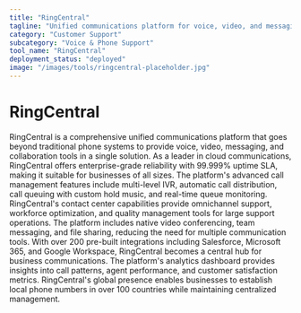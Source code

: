 ```yaml
---
title: "RingCentral"
tagline: "Unified communications platform for voice, video, and messaging"
category: "Customer Support"
subcategory: "Voice & Phone Support"
tool_name: "RingCentral"
deployment_status: "deployed"
image: "/images/tools/ringcentral-placeholder.jpg"
---
```


# RingCentral

RingCentral is a comprehensive unified communications platform that goes beyond traditional phone systems to provide voice, video, messaging, and collaboration tools in a single solution. As a leader in cloud communications, RingCentral offers enterprise-grade reliability with 99.999% uptime SLA, making it suitable for businesses of all sizes. The platform's advanced call management features include multi-level IVR, automatic call distribution, call queuing with custom hold music, and real-time queue monitoring. RingCentral's contact center capabilities provide omnichannel support, workforce optimization, and quality management tools for large support operations. The platform includes native video conferencing, team messaging, and file sharing, reducing the need for multiple communication tools. With over 200 pre-built integrations including Salesforce, Microsoft 365, and Google Workspace, RingCentral becomes a central hub for business communications. The platform's analytics dashboard provides insights into call patterns, agent performance, and customer satisfaction metrics. RingCentral's global presence enables businesses to establish local phone numbers in over 100 countries while maintaining centralized management.
